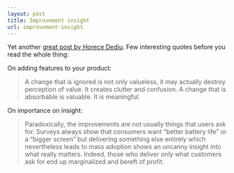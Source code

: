 ```yaml
---
layout: post
title: Improvement insight
url: improvement-insight
---
```


Yet another [great post by Horece Dediu](http://www.asymco.com/2015/09/29/what-it-means-to-be-great/). Few interesting quotes before you read the whole thing:

On adding features to your product:

> A change that is ignored is not only valueless, it may actually destroy perception of value. It creates clutter and confusion. A change that is absorbable is valuable. It is meaningful.

On importance on insight:

> Paradoxically, the improvements are not usually things that users ask for. Surveys always show that consumers want “better battery life” or a “bigger screen” but delivering something else entirely which nevertheless leads to mass adoption shows an uncanny insight into what really matters. Indeed, those who deliver only what customers ask for end up marginalized and bereft of profit.
